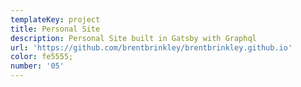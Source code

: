 ```yaml
---
templateKey: project
title: Personal Site
description: Personal Site built in Gatsby with Graphql
url: 'https://github.com/brentbrinkley/brentbrinkley.github.io'
color: fe5555;
number: '05'
---
```


